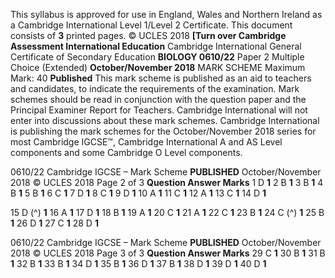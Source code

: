 This syllabus is approved for use in England, Wales and Northern Ireland as a Cambridge International Level 1/Level 2 Certificate. This document consists of **3** printed pages. © UCLES 2018 **[Turn over Cambridge Assessment International Education** Cambridge International General Certificate of Secondary Education **BIOLOGY 0610/22** Paper 2 Multiple Choice (Extended) **October/November 2018** MARK SCHEME Maximum Mark: 40 **Published** This mark scheme is published as an aid to teachers and candidates, to indicate the requirements of the examination. Mark schemes should be read in conjunction with the question paper and the Principal Examiner Report for Teachers. Cambridge International will not enter into discussions about these mark schemes. Cambridge International is publishing the mark schemes for the October/November 2018 series for most Cambridge IGCSE™, Cambridge International A and AS Level components and some Cambridge O Level components. 


0610/22 Cambridge IGCSE – Mark Scheme **PUBLISHED** October/November 2018 © UCLES 2018 Page 2 of 3 **Question Answer Marks** 1 D **1** 2 B **1** 3 B **1** 4 B **1** 5 B **1** 6 C **1** 7 D **1** 8 C **1** 9 D **1** 10 A **1** 11 C **1** 12 A **1** 13 C **1** 14 D **1** 

15 D (^) **1** 16 A **1** 17 D **1** 18 B **1** 19 A **1** 20 C **1** 21 A **1** 22 C **1** 23 B **1** 24 C (^) **1** 25 B **1** 26 D **1** 27 C **1** 28 D **1** 


0610/22 Cambridge IGCSE – Mark Scheme **PUBLISHED** October/November 2018 © UCLES 2018 Page 3 of 3 **Question Answer Marks** 29 C **1** 30 B **1** 31 B **1** 32 B **1** 33 B **1** 34 D **1** 35 B **1** 36 D **1** 37 B **1** 38 D **1** 39 D **1** 40 D **1** 


